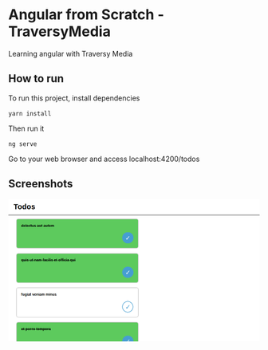 # Angular from Scratch - TraversyMedia
Learning angular with Traversy Media

## How to run
To run this project, install dependencies 
```
yarn install
```
Then run it
```
ng serve
```
Go to your web browser and access localhost:4200/todos

## Screenshots
![Main page screenshot](https://raw.githubusercontent.com/ronaldscruz/angular-from-scratch/master/screenshots/ss-main.png)

